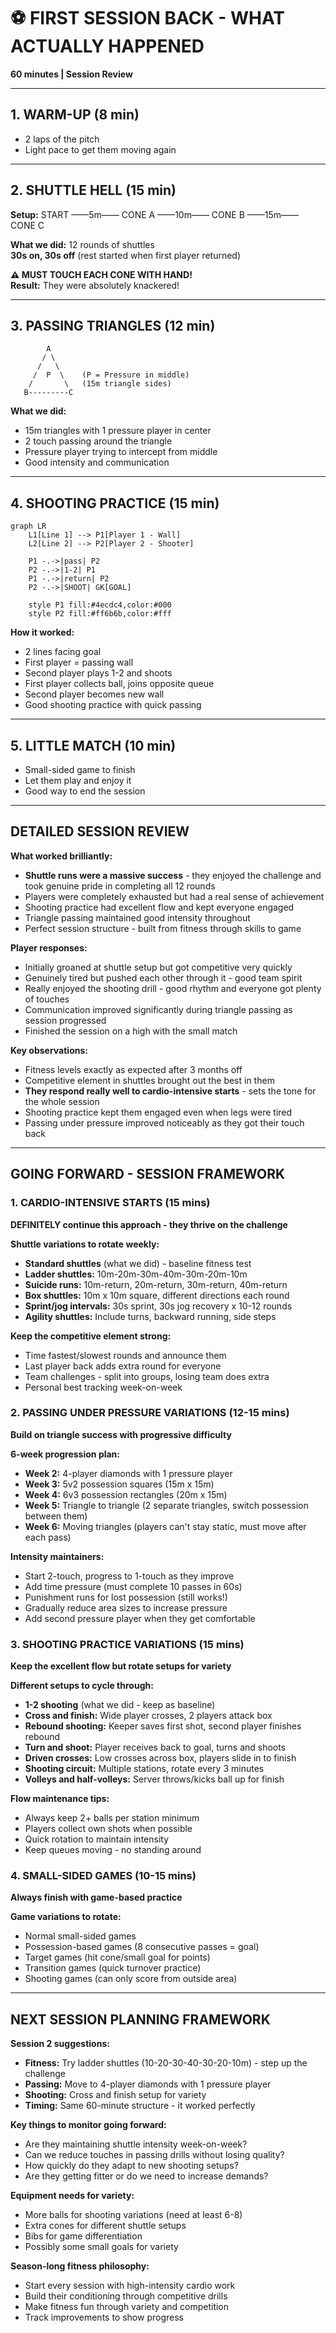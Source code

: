 # ⚽ FIRST SESSION BACK - WHAT ACTUALLY HAPPENED

**60 minutes | Session Review**

---

## 1. WARM-UP (8 min)

- 2 laps of the pitch
- Light pace to get them moving again

---

## 2. SHUTTLE HELL (15 min)

**Setup:** START ——5m—— CONE A ——10m—— CONE B ——15m—— CONE C

**What we did:** 12 rounds of shuttles  
**30s on, 30s off** (rest started when first player returned)

**⚠️ MUST TOUCH EACH CONE WITH HAND!**  
**Result:** They were absolutely knackered!

---

## 3. PASSING TRIANGLES (12 min)

```
        A
       / \
      /   \
     /  P  \    (P = Pressure in middle)
    /       \   (15m triangle sides)  
   B---------C
```

**What we did:**
- 15m triangles with 1 pressure player in center
- 2 touch passing around the triangle
- Pressure player trying to intercept from middle
- Good intensity and communication

---

## 4. SHOOTING PRACTICE (15 min)

```mermaid
graph LR
    L1[Line 1] --> P1[Player 1 - Wall]
    L2[Line 2] --> P2[Player 2 - Shooter]
    
    P1 -.->|pass| P2
    P2 -.->|1-2| P1  
    P1 -.->|return| P2
    P2 -.->|SHOOT| GK[GOAL]
    
    style P1 fill:#4ecdc4,color:#000
    style P2 fill:#ff6b6b,color:#fff
```

**How it worked:**
- 2 lines facing goal
- First player = passing wall
- Second player plays 1-2 and shoots
- First player collects ball, joins opposite queue
- Second player becomes new wall
- Good shooting practice with quick passing

---

## 5. LITTLE MATCH (10 min)

- Small-sided game to finish
- Let them play and enjoy it
- Good way to end the session

---

## DETAILED SESSION REVIEW

**What worked brilliantly:**
- **Shuttle runs were a massive success** - they enjoyed the challenge and took genuine pride in completing all 12 rounds
- Players were completely exhausted but had a real sense of achievement 
- Shooting practice had excellent flow and kept everyone engaged
- Triangle passing maintained good intensity throughout
- Perfect session structure - built from fitness through skills to game

**Player responses:**
- Initially groaned at shuttle setup but got competitive very quickly
- Genuinely tired but pushed each other through it - good team spirit
- Really enjoyed the shooting drill - good rhythm and everyone got plenty of touches
- Communication improved significantly during triangle passing as session progressed
- Finished the session on a high with the small match

**Key observations:**
- Fitness levels exactly as expected after 3 months off
- Competitive element in shuttles brought out the best in them
- **They respond really well to cardio-intensive starts** - sets the tone for the whole session
- Shooting practice kept them engaged even when legs were tired
- Passing under pressure improved noticeably as they got their touch back

---

## GOING FORWARD - SESSION FRAMEWORK

### 1. CARDIO-INTENSIVE STARTS (15 mins)
**DEFINITELY continue this approach - they thrive on the challenge**

**Shuttle variations to rotate weekly:**
- **Standard shuttles** (what we did) - baseline fitness test
- **Ladder shuttles:** 10m-20m-30m-40m-30m-20m-10m
- **Suicide runs:** 10m-return, 20m-return, 30m-return, 40m-return
- **Box shuttles:** 10m x 10m square, different directions each round
- **Sprint/jog intervals:** 30s sprint, 30s jog recovery x 10-12 rounds
- **Agility shuttles:** Include turns, backward running, side steps

**Keep the competitive element strong:**
- Time fastest/slowest rounds and announce them
- Last player back adds extra round for everyone
- Team challenges - split into groups, losing team does extra
- Personal best tracking week-on-week

### 2. PASSING UNDER PRESSURE VARIATIONS (12-15 mins)
**Build on triangle success with progressive difficulty**

**6-week progression plan:**
- **Week 2:** 4-player diamonds with 1 pressure player
- **Week 3:** 5v2 possession squares (15m x 15m)
- **Week 4:** 6v3 possession rectangles (20m x 15m) 
- **Week 5:** Triangle to triangle (2 separate triangles, switch possession between them)
- **Week 6:** Moving triangles (players can't stay static, must move after each pass)

**Intensity maintainers:**
- Start 2-touch, progress to 1-touch as they improve
- Add time pressure (must complete 10 passes in 60s)
- Punishment runs for lost possession (still works!)
- Gradually reduce area sizes to increase pressure
- Add second pressure player when they get comfortable

### 3. SHOOTING PRACTICE VARIATIONS (15 mins)
**Keep the excellent flow but rotate setups for variety**

**Different setups to cycle through:**
- **1-2 shooting** (what we did - keep as baseline) 
- **Cross and finish:** Wide player crosses, 2 players attack box
- **Rebound shooting:** Keeper saves first shot, second player finishes rebound
- **Turn and shoot:** Player receives back to goal, turns and shoots
- **Driven crosses:** Low crosses across box, players slide in to finish
- **Shooting circuit:** Multiple stations, rotate every 3 minutes
- **Volleys and half-volleys:** Server throws/kicks ball up for finish

**Flow maintenance tips:**
- Always keep 2+ balls per station minimum
- Players collect own shots when possible
- Quick rotation to maintain intensity
- Keep queues moving - no standing around

### 4. SMALL-SIDED GAMES (10-15 mins)
**Always finish with game-based practice**

**Game variations to rotate:**
- Normal small-sided games
- Possession-based games (8 consecutive passes = goal)
- Target games (hit cone/small goal for points)
- Transition games (quick turnover practice)
- Shooting games (can only score from outside area)

---

## NEXT SESSION PLANNING FRAMEWORK

**Session 2 suggestions:**
- **Fitness:** Try ladder shuttles (10-20-30-40-30-20-10m) - step up the challenge
- **Passing:** Move to 4-player diamonds with 1 pressure player
- **Shooting:** Cross and finish setup for variety
- **Timing:** Same 60-minute structure - it worked perfectly

**Key things to monitor going forward:**
- Are they maintaining shuttle intensity week-on-week?
- Can we reduce touches in passing drills without losing quality?
- How quickly do they adapt to new shooting setups?
- Are they getting fitter or do we need to increase demands?

**Equipment needs for variety:**
- More balls for shooting variations (need at least 6-8)
- Extra cones for different shuttle setups
- Bibs for game differentiation
- Possibly some small goals for variety

**Season-long fitness philosophy:**
- Start every session with high-intensity cardio work
- Build their conditioning through competitive drills
- Make fitness fun through variety and competition
- Track improvements to show progress